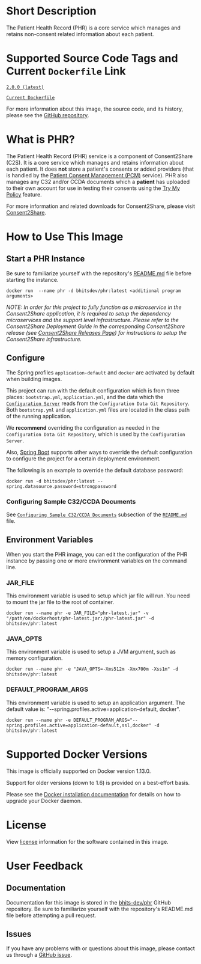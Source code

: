 # Short Description

The Patient Health Record (PHR) is a core service which manages and retains non-consent related information about each patient.

# Supported Source Code Tags and Current `Dockerfile` Link

[`2.0.0 (latest)`](https://github.com/bhits-dev/phr/releases/tag/2.0.0)

[`Current Dockerfile`](https://github.com/bhits-dev/phr/blob/master/phr/src/main/docker/Dockerfile)

For more information about this image, the source code, and its history, please see the [GitHub repository](https://github.com/bhits-dev/phr).

# What is PHR?

The Patient Health Record (PHR) service is a component of Consent2Share (C2S). It is a core service which manages and retains information about each patient. It does **not** store a patient's consents or added providers (that is handled by the [Patient Consent Management (PCM)](https://github.com/bhits-dev/pcm) service). PHR also manages any C32 and/or CCDA documents which a **patient** has uploaded to their own account for use in testing their consents using the [Try My Policy](https://github.com/bhits-dev/try-policy) feature.

For more information and related downloads for Consent2Share, please visit [Consent2Share](https://bhits.github.io/consent2share/).

# How to Use This Image

## Start a PHR Instance

Be sure to familiarize yourself with the repository's [README.md](../README.md) file before starting the instance.

`docker run  --name phr -d bhitsdev/phr:latest <additional program arguments>`

*NOTE: In order for this project to fully function as a microservice in the Consent2Share application, it is required to setup the dependency microservices and the support level infrastructure. Please refer to the Consent2Share Deployment Guide in the corresponding Consent2Share release (see [Consent2Share Releases Page](https://github.com/bhits-dev/consent2share/releases)) for instructions to setup the Consent2Share infrastructure.*
 
## Configure

The Spring profiles `application-default` and `docker` are activated by default when building images.

This project can run with the default configuration which is from three places: `bootstrap.yml`, `application.yml`, and the data which the [`Configuration Server`](https://github.com/bhits-dev/config-server) reads from the `Configuration Data Git Repository`. Both `bootstrap.yml` and `application.yml` files are located in the class path of the running application.

We **recommend** overriding the configuration as needed in the `Configuration Data Git Repository`, which is used by the `Configuration Server`.

Also, [Spring Boot](https://projects.spring.io/spring-boot/) supports other ways to override the default configuration to configure the project for a certain deployment environment. 

The following is an example to override the default database password:

`docker run -d bhitsdev/phr:latest --spring.datasource.password=strongpassword`

### Configuring Sample C32/CCDA Documents

See [`Configuring Sample C32/CCDA Documents`](../README.md#configuring-sample-c32ccda-documents) subsection of the [`README.md`](../README.md) file.

## Environment Variables

When you start the PHR image, you can edit the configuration of the PHR instance by passing one or more environment variables on the command line. 

### JAR_FILE

This environment variable is used to setup which jar file will run. You need to mount the jar file to the root of container.

`docker run --name phr -e JAR_FILE="phr-latest.jar" -v "/path/on/dockerhost/phr-latest.jar:/phr-latest.jar" -d bhitsdev/phr:latest`

### JAVA_OPTS 

This environment variable is used to setup a JVM argument, such as memory configuration.

`docker run --name phr -e "JAVA_OPTS=-Xms512m -Xmx700m -Xss1m" -d bhitsdev/phr:latest`

### DEFAULT_PROGRAM_ARGS 

This environment variable is used to setup an application argument. The default value is: "--spring.profiles.active=application-default, docker".

`docker run --name phr -e DEFAULT_PROGRAM_ARGS="--spring.profiles.active=application-default,ssl,docker" -d bhitsdev/phr:latest`

# Supported Docker Versions

This image is officially supported on Docker version 1.13.0.

Support for older versions (down to 1.6) is provided on a best-effort basis.

Please see the [Docker installation documentation](https://docs.docker.com/engine/installation/) for details on how to upgrade your Docker daemon.

# License

View [license](../LICENSE) information for the software contained in this image.

# User Feedback

## Documentation
 
Documentation for this image is stored in the [bhits-dev/phr](https://github.com/bhits-dev/phr) GitHub repository. Be sure to familiarize yourself with the repository's README.md file before attempting a pull request.

## Issues

If you have any problems with or questions about this image, please contact us through a [GitHub issue](https://github.com/bhits-dev/phr/issues).
